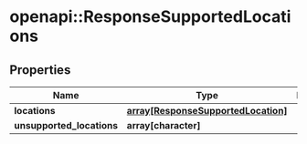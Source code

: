 # openapi::ResponseSupportedLocations

## Properties
Name | Type | Description | Notes
------------ | ------------- | ------------- | -------------
**locations** | [**array[ResponseSupportedLocation]**](ResponseSupportedLocation.md) |  | 
**unsupported_locations** | **array[character]** |  | 


